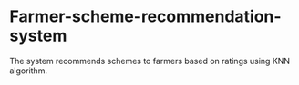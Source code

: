 # Farmer-scheme-recommendation-system
The system recommends schemes to farmers based on ratings using KNN algorithm.
